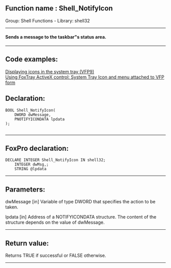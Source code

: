 
## Function name : Shell_NotifyIcon
Group: Shell Functions - Library: shell32    
***  


#### Sends a message to the taskbar"s status area.
***  


## Code examples:
[Displaying icons in the system tray (VFP9)](../../samples/sample_235.md)  
[Using FoxTray ActiveX control: System Tray Icon and menu attached to VFP form](../../samples/sample_336.md)  

## Declaration:
```foxpro  
BOOL Shell_NotifyIcon(
    DWORD dwMessage,
    PNOTIFYICONDATA lpdata
);
  
```  
***  


## FoxPro declaration:
```foxpro  
DECLARE INTEGER Shell_NotifyIcon IN shell32;
	INTEGER dwMsg,;
	STRING @lpdata  
```  
***  


## Parameters:
dwMessage 
[in] Variable of type DWORD that specifies the action to be taken. 

lpdata 
[in] Address of a NOTIFYICONDATA structure. The content of the structure depends on the value of dwMessage.   
***  


## Return value:
Returns TRUE if successful or FALSE otherwise.  
***  

